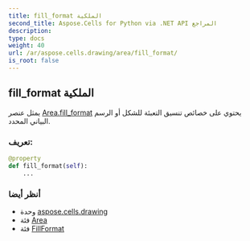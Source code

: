 ```yaml
---
title: fill_format الملكية
second_title: Aspose.Cells for Python via .NET API المراجع
description:
type: docs
weight: 40
url: /ar/aspose.cells.drawing/area/fill_format/
is_root: false
---
```

##  fill_format الملكية

يمثل عنصر [Area.fill_format](/cells/python-net/ar/aspose.cells.drawing/area#fill_format) يحتوي على خصائص تنسيق التعبئة للشكل أو الرسم البياني المحدد.
###  تعريف:
```python
@property
def fill_format(self):
    ...
```

###  أنظر أيضا
* وحدة [aspose.cells.drawing](../../)
* فئة [Area](/cells/python-net/ar/aspose.cells.drawing/area)
* فئة [FillFormat](/cells/python-net/ar/aspose.cells.drawing/fillformat)
